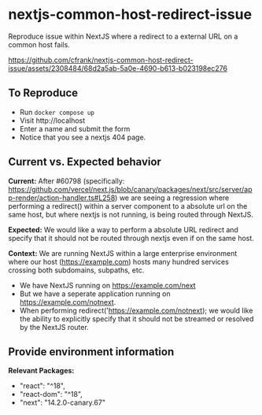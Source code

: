 # nextjs-common-host-redirect-issue
Reproduce issue within NextJS where a redirect to a external URL on a common host fails.

https://github.com/cfrank/nextjs-common-host-redirect-issue/assets/2308484/68d2a5ab-5a0e-4690-b613-b023198ec276

## To Reproduce
- Run `docker compose up`
- Visit http://localhost
- Enter a name and submit the form
- Notice that you see a nextjs 404 page.

## Current vs. Expected behavior

**Current:** After #60798 (specifically: https://github.com/vercel/next.js/blob/canary/packages/next/src/server/app-render/action-handler.ts#L258) we are seeing a regression where performing a redirect() within a server component to a absolute url on the same host, but where nextjs is not running, is being routed through NextJS.

**Expected:** We would like a way to perform a absolute URL redirect and specify that it should not be routed through nextjs even if on the same host.

**Context:** We are running NextJS within a large enterprise environment where our host (https://example.com) hosts many hundred services crossing both subdomains, subpaths, etc.

- We have NextJS running on https://example.com/next
- But we have a seperate application running on https://example.com/notnext.
- When performing redirect('https://example.com/notnext); we would like the ability to explicitly specify that it should not be streamed or resolved by the NextJS router.

## Provide environment information

**Relevant Packages:**
- "react": "^18",
- "react-dom": "^18",
- "next": "14.2.0-canary.67"
